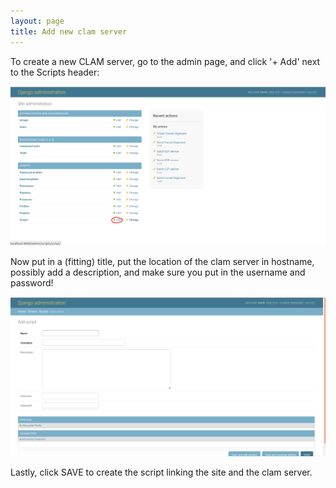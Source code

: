```yaml
---
layout: page
title: Add new clam server
---
```

To create a new CLAM server, go to the admin page, and click '+ Add' next to the Scripts header:

![Image](wikiImage/admin_scripts_add.png)


Now put in a (fitting) title, put the location of the clam server in hostname, possibly add a description, and make sure you put in the username and password!

![Image](wikiImage/admin_scripts_create.png)


Lastly, click SAVE to create the script linking the site and the clam server.
